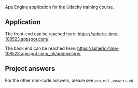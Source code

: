 App Engine application for the Udacity training course.

## Application
The front-end can be reached here:
https://spheric-time-108523.appspot.com/

The back end can be reached here:
https://spheric-time-108523.appspot.com/_ah/api/explorer

## Project answers
For the other non-code answers, please see ```project_answers.md```
